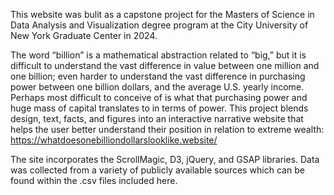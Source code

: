 This website was bulit as a capstone project for the Masters of Science in Data Analysis and Visualization degree program at the City University of New York Graduate Center in 2024.

The word “billion” is a mathematical abstraction related to “big,” but it is difficult to understand the vast difference in value between one million and one billion; even harder to understand the vast difference in purchasing power between one billion dollars, and the average U.S. yearly income. Perhaps most difficult to conceive of is what that purchasing power and huge mass of capital translates to in terms of power. This project blends design, text, facts, and figures into an interactive narrative website that helps the user better understand their position in relation to extreme wealth: https://whatdoesonebilliondollarslooklike.website/ 

The site incorporates the ScrollMagic, D3, jQuery, and GSAP libraries. Data was collected from a variety of publicly available sources which can be found within the .csv files included here.  
